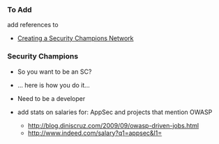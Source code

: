 ### To Add

add references to

 - [Creating a Security Champions Network](https://securingthehuman.sans.org/blog/2015/01/19/creating-a-security-champions-network)

### Security Champions

  - So you want to be an SC?
  - ... here is how you do it...
  - Need to be a developer

- add stats on salaries for: AppSec and projects that mention OWASP
  - http://blog.diniscruz.com/2009/09/owasp-driven-jobs.html
  - http://www.indeed.com/salary?q1=appsec&l1=
